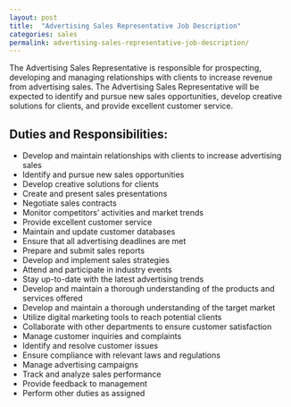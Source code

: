 ```yaml
---
layout: post
title:  "Advertising Sales Representative Job Description"
categories: sales
permalink: advertising-sales-representative-job-description/
---
```


The Advertising Sales Representative is responsible for prospecting, developing and managing relationships with clients to increase revenue from advertising sales. The Advertising Sales Representative will be expected to identify and pursue new sales opportunities, develop creative solutions for clients, and provide excellent customer service.

## Duties and Responsibilities:
- Develop and maintain relationships with clients to increase advertising sales
- Identify and pursue new sales opportunities
- Develop creative solutions for clients
- Create and present sales presentations
- Negotiate sales contracts
- Monitor competitors’ activities and market trends
- Provide excellent customer service
- Maintain and update customer databases
- Ensure that all advertising deadlines are met
- Prepare and submit sales reports
- Develop and implement sales strategies
- Attend and participate in industry events
- Stay up-to-date with the latest advertising trends
- Develop and maintain a thorough understanding of the products and services offered
- Develop and maintain a thorough understanding of the target market
- Utilize digital marketing tools to reach potential clients
- Collaborate with other departments to ensure customer satisfaction
- Manage customer inquiries and complaints
- Identify and resolve customer issues
- Ensure compliance with relevant laws and regulations
- Manage advertising campaigns
- Track and analyze sales performance
- Provide feedback to management
- Perform other duties as assigned